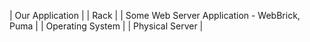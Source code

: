 

| Our Application | 
| Rack |
| Some Web Server Application - WebBrick, Puma |
| Operating System |
| Physical Server  |
